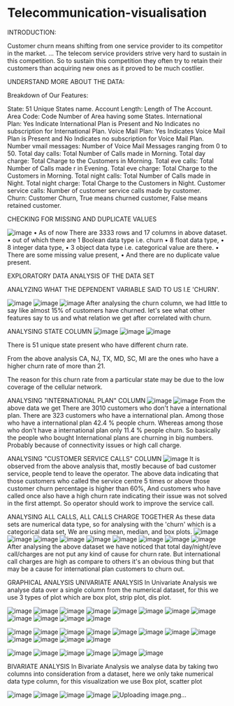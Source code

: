 # Telecommunication-visualisation
INTRODUCTION:

Customer churn means shifting from one service provider to its competitor in the market. ... The telecom service providers strive very hard to sustain in this competition. So to sustain this competition they often try to retain their customers than acquiring new ones as it proved to be much costlier.

UNDERSTAND MORE ABOUT THE DATA:

Breakdown of Our Features:

State: 51 Unique States name.
Account Length: Length of The Account.
Area Code: Code Number of Area having some States.
International Plan: Yes Indicate International Plan is Present and No Indicates no subscription for International Plan.
Voice Mail Plan: Yes Indicates Voice Mail Plan is Present and No Indicates no subscription for Voice Mail Plan.
Number vmail messages: Number of Voice Mail Messages ranging from 0 to 50.
Total day calls: Total Number of Calls made in Morning.
Total day charge: Total Charge to the Customers in Morning.
Total eve calls: Total Number of Calls made r in Evening.
Total eve charge: Total Charge to the Customers in Morning.
Total night calls: Total Number of Calls made in Night.
Total night charge: Total Charge to the Customers in Night.
Customer service calls: Number of customer service calls made by customer.
Churn: Customer Churn, True means churned customer, False means retained customer.

CHECKING FOR MISSING AND DUPLICATE VALUES

![image](https://user-images.githubusercontent.com/100566501/177731662-c3b99677-2c5d-4491-b048-64da216d1660.png)
• As of now There are 3333 rows and 17 columns in above dataset.
• out of which there are 1 Boolean data type i.e. churn
• 8 float data type,
• 8 integer data type,
• 3 object data type i.e. categorical value are there.
• There are some missing value present,
• And there are no duplicate value present.

EXPLORATORY DATA ANALYSIS OF THE DATA SET

ANALYZING WHAT THE DEPENDENT VARIABLE SAID TO US I.E 'CHURN'.

![image](https://user-images.githubusercontent.com/100566501/177732184-c3b04997-8893-4163-a2cb-0a4ea50184ee.png)
![image](https://user-images.githubusercontent.com/100566501/177732199-edd16f4b-0add-4c13-b881-d7761f824e39.png)
![image](https://user-images.githubusercontent.com/100566501/177732220-421b9e42-9be8-444d-b37c-2d065a9f2ec3.png)
After analysing the churn column, we had little to say like almost 15% of customers have churned. let's see what other features say to us and what relation we get after correlated with churn.

ANALYSING STATE COLUMN
![image](https://user-images.githubusercontent.com/100566501/177732838-a3cc8fd9-de24-4242-acdd-50da8b65e70b.png)
![image](https://user-images.githubusercontent.com/100566501/177732863-45ef4875-ade4-48ca-a032-ba554d73cc45.png)
![image](https://user-images.githubusercontent.com/100566501/177732880-29c72650-2915-486e-b971-c872d0bf377c.png)

There is 51 unique state present who have different churn rate.

From the above analysis CA, NJ, TX, MD, SC, MI are the ones who have a higher churn rate of more than 21.

The reason for this churn rate from a particular state may be due to the low coverage of the cellular network.

ANALYSING "INTERNATIONAL PLAN" COLUMN
![image](https://user-images.githubusercontent.com/100566501/177732997-de4efa77-b0ba-4484-a31d-dbaf2f6b1263.png)
![image](https://user-images.githubusercontent.com/100566501/177733045-51bfc3aa-78e6-4a08-b884-a906eba1ec59.png)
From the above data we get
There are 3010 customers who don't have a international plan.
There are 323 customers who have a international plan.
Among those who have a international plan 42.4 % people churn.
Whereas among those who don't have a international plan only 11.4 % people churn.
So basically the people who bought International plans are churning in big numbers.
Probably because of connectivity issues or high call charge.

ANALYSING "CUSTOMER SERVICE CALLS" COLUMN
![image](https://user-images.githubusercontent.com/100566501/177733445-677ef2c8-b635-4564-8934-84c2ba32e913.png)
It is observed from the above analysis that, mostly because of bad customer service, people tend to leave the operator.
The above data indicating that those customers who called the service centre 5 times or above those customer churn percentage is higher than 60%,
And customers who have called once also have a high churn rate indicating their issue was not solved in the first attempt.
So operator should work to improve the service call.

ANALYSING ALL CALLS, ALL CALLS CHARGE TOGETHER
As these data sets are numerical data type, so for analysing with the 'churn' which is a categorical data set, We are using mean, median, and box plots.
![image](https://user-images.githubusercontent.com/100566501/177733639-0a820d3f-c141-487f-9e21-71be06fc3199.png)
![image](https://user-images.githubusercontent.com/100566501/177733680-c5bb0178-09ca-4ce7-b977-8290bd3da558.png)
![image](https://user-images.githubusercontent.com/100566501/177733706-75c40ce3-9ec4-441a-9852-57199a33abca.png)
![image](https://user-images.githubusercontent.com/100566501/177733728-a54547ed-e8ba-44ae-a6dc-e6a3c933a688.png)
![image](https://user-images.githubusercontent.com/100566501/177733842-bfab1ae7-8443-4376-b3cb-5f563e232f3d.png)
![image](https://user-images.githubusercontent.com/100566501/177733879-0e810eed-dd0d-4bef-96b0-be82ae5d0e12.png)
![image](https://user-images.githubusercontent.com/100566501/177733902-0517548a-f3ac-4845-b255-e4fe0adcbbe2.png)
![image](https://user-images.githubusercontent.com/100566501/177733932-3d4e3d54-7100-419d-b62d-682c18bed94f.png)
![image](https://user-images.githubusercontent.com/100566501/177734019-6d8e5f89-70e2-41b7-8d71-875b4e857b61.png)
After analysing the above dataset we have noticed that total day/night/eve call/charges are not put any kind of cause for churn rate. 
But international call charges are high as compare to others it's an obvious thing but that may be a cause for international plan customers to churn out.

GRAPHICAL ANALYSIS
UNIVARIATE ANALYSIS
In Univariate Analysis we analyse data over a single column from the numerical dataset, for this we use 3 types of plot which are box plot, strip plot, dis plot.

![image](https://user-images.githubusercontent.com/100566501/177734440-eb3851ad-a1c2-4598-b1ff-4b2afd2e1cfc.png)
![image](https://user-images.githubusercontent.com/100566501/177734472-8e403033-24dc-4b8b-a199-3e8d0d35bf81.png)
![image](https://user-images.githubusercontent.com/100566501/177734541-c9992583-7c93-4290-97a3-cae87ec70491.png)
![image](https://user-images.githubusercontent.com/100566501/177734560-f05f693c-3174-481e-8d6e-9d80ccb2373e.png)
![image](https://user-images.githubusercontent.com/100566501/177734592-ce7c7a12-66dc-4b87-a0b8-c6d8ba6005aa.png)
![image](https://user-images.githubusercontent.com/100566501/177734684-59355cba-5d38-40b5-b9dd-31053add81d7.png)
![image](https://user-images.githubusercontent.com/100566501/177734718-289fe60d-aba4-40cb-aa59-5d4626d91aba.png)
![image](https://user-images.githubusercontent.com/100566501/177734743-e1eb7c09-c420-48d7-b5a6-192069c0904c.png)
![image](https://user-images.githubusercontent.com/100566501/177734762-c260d994-327b-42d3-ba38-0e5d4365f6c6.png)
![image](https://user-images.githubusercontent.com/100566501/177734785-72c60031-32c9-4c93-b580-f103eed7c24f.png)
![image](https://user-images.githubusercontent.com/100566501/177734803-105d7529-eeac-41a2-a9a3-36497397ed3d.png)
![image](https://user-images.githubusercontent.com/100566501/177734831-2def002c-995c-4c1f-bd12-f20a8a4efd91.png)


![image](https://user-images.githubusercontent.com/100566501/177734927-4a8128e3-3409-47d4-a944-c1944f4b080b.png)
![image](https://user-images.githubusercontent.com/100566501/177735026-5760ef2b-c2bf-48a8-ae96-6df1cd1d9463.png)
![image](https://user-images.githubusercontent.com/100566501/177735066-72d42dee-17b5-46ea-9a9a-33760b18fe61.png)
![image](https://user-images.githubusercontent.com/100566501/177735113-308df198-7102-466d-8f29-691755bfcf02.png)
![image](https://user-images.githubusercontent.com/100566501/177735173-9550b53f-aaf7-4273-b680-9867cd25e3d3.png)
![image](https://user-images.githubusercontent.com/100566501/177735250-c048f05e-e0d2-4674-b26e-ad006b3ee196.png)
![image](https://user-images.githubusercontent.com/100566501/177735269-1bd9be5d-8316-4e1a-9482-f8b8a64acceb.png)
![image](https://user-images.githubusercontent.com/100566501/177735298-841f0814-d3aa-46f9-a95e-55d27faf806c.png)
![image](https://user-images.githubusercontent.com/100566501/177735311-3fe6741e-9d54-4313-8a72-a0a204e2bb20.png)
![image](https://user-images.githubusercontent.com/100566501/177735349-89dd5189-9433-4121-9c85-4392e32de01b.png)
![image](https://user-images.githubusercontent.com/100566501/177735381-298e6e43-1f8b-4cdd-8b06-3331fe7a3b67.png)
![image](https://user-images.githubusercontent.com/100566501/177735412-dc2797bd-0696-43b6-8971-1466395f6dc4.png)

![image](https://user-images.githubusercontent.com/100566501/177735641-124298cb-7fae-4b29-bac1-bb28f5c7da5e.png)
![image](https://user-images.githubusercontent.com/100566501/177735674-d2d9d556-bb13-43f0-9047-fc93fd1c4e26.png)
![image](https://user-images.githubusercontent.com/100566501/177735722-683b2e75-a219-4b84-af68-31590418291d.png)
![image](https://user-images.githubusercontent.com/100566501/177735724-8be403c7-e873-4d2e-b134-ce21af218966.png)
![image](https://user-images.githubusercontent.com/100566501/177735772-ee381a6f-3d87-4293-82ce-1aa5d6755edb.png)
![image](https://user-images.githubusercontent.com/100566501/177735800-8ec15f84-408f-4bbd-b4f4-54e08417eeb4.png)


BIVARIATE ANALYSIS
In Bivariate Analysis we analyse data by taking two columns into consideration from a dataset, here we only take numerical data type column, for this visualization we use Box plot, scatter plot

![image](https://user-images.githubusercontent.com/100566501/177736388-ebacb2c8-d2ee-4d3e-ab3a-7ef04cb03a77.png)
![image](https://user-images.githubusercontent.com/100566501/177736424-51a6bfff-a68c-415f-8d21-1c879a96c6e7.png)
![image](https://user-images.githubusercontent.com/100566501/177736446-c96fe2ff-cab9-423b-92a6-2aa9b4171b67.png)
![image](https://user-images.githubusercontent.com/100566501/177736475-39b357da-a400-4ad2-a171-9cc639beb2dc.png)
![Uploading image.png…]()










